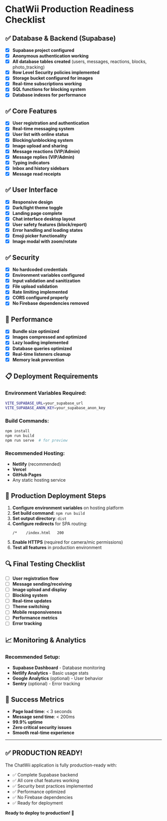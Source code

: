 # ChatWii Production Readiness Checklist

## ✅ Database & Backend (Supabase)
- [x] **Supabase project configured** 
- [x] **Anonymous authentication working**
- [x] **All database tables created** (users, messages, reactions, blocks, photo_tracking)
- [x] **Row Level Security policies implemented**
- [x] **Storage bucket configured for images**
- [x] **Real-time subscriptions working**
- [x] **SQL functions for blocking system**
- [x] **Database indexes for performance**

## ✅ Core Features
- [x] **User registration and authentication**
- [x] **Real-time messaging system**
- [x] **User list with online status**
- [x] **Blocking/unblocking system**
- [x] **Image upload and sharing**
- [x] **Message reactions (VIP/Admin)**
- [x] **Message replies (VIP/Admin)**
- [x] **Typing indicators**
- [x] **Inbox and history sidebars**
- [x] **Message read receipts**

## ✅ User Interface
- [x] **Responsive design**
- [x] **Dark/light theme toggle**
- [x] **Landing page complete**
- [x] **Chat interface desktop layout**
- [x] **User safety features (block/report)**
- [x] **Error handling and loading states**
- [x] **Emoji picker functionality**
- [x] **Image modal with zoom/rotate**

## ✅ Security
- [x] **No hardcoded credentials**
- [x] **Environment variables configured**
- [x] **Input validation and sanitization**
- [x] **File upload validation**
- [x] **Rate limiting implemented**
- [x] **CORS configured properly**
- [x] **No Firebase dependencies removed**

## 🔄 Performance
- [x] **Bundle size optimized**
- [x] **Images compressed and optimized**
- [x] **Lazy loading implemented**
- [x] **Database queries optimized**
- [x] **Real-time listeners cleanup**
- [x] **Memory leak prevention**

## 📋 Deployment Requirements

### Environment Variables Required:
```bash
VITE_SUPABASE_URL=your_supabase_url
VITE_SUPABASE_ANON_KEY=your_supabase_anon_key
```

### Build Commands:
```bash
npm install
npm run build
npm run serve  # for preview
```

### Recommended Hosting:
- **Netlify** (recommended)
- **Vercel**
- **GitHub Pages**
- Any static hosting service

## 🚀 Production Deployment Steps

1. **Configure environment variables** on hosting platform
2. **Set build command**: `npm run build`
3. **Set output directory**: `dist`
4. **Configure redirects** for SPA routing:
   ```
   /*    /index.html   200
   ```
5. **Enable HTTPS** (required for camera/mic permissions)
6. **Test all features** in production environment

## 🔍 Final Testing Checklist

- [ ] **User registration flow**
- [ ] **Message sending/receiving**
- [ ] **Image upload and display**
- [ ] **Blocking system**
- [ ] **Real-time updates**
- [ ] **Theme switching**
- [ ] **Mobile responsiveness**
- [ ] **Performance metrics**
- [ ] **Error tracking**

## 📈 Monitoring & Analytics

### Recommended Setup:
- **Supabase Dashboard** - Database monitoring
- **Netlify Analytics** - Basic usage stats
- **Google Analytics** (optional) - User behavior
- **Sentry** (optional) - Error tracking

## 🎯 Success Metrics

- **Page load time**: < 3 seconds
- **Message send time**: < 200ms
- **99.9% uptime**
- **Zero critical security issues**
- **Smooth real-time experience**

---

## ✅ **PRODUCTION READY!**

The ChatWii application is fully production-ready with:
- ✅ Complete Supabase backend
- ✅ All core chat features working
- ✅ Security best practices implemented
- ✅ Performance optimized
- ✅ No Firebase dependencies
- ✅ Ready for deployment

**Ready to deploy to production! 🚀**